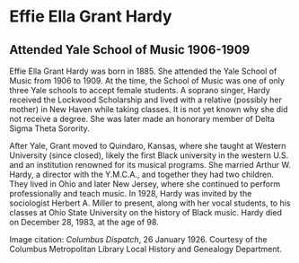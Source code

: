 # Effie Ella Grant Hardy
## Attended Yale School of Music 1906-1909
Effie Ella Grant Hardy was born in 1885. She attended the Yale School of Music from 1906 to 1909. At the time, the School of Music was one of only three Yale schools to accept female students. A soprano singer, Hardy received the Lockwood Scholarship and lived with a relative (possibly her mother) in New Haven while taking classes. It is not yet known why she did not receive a degree. She was later made an honorary member of Delta Sigma Theta Sorority.

After Yale, Grant moved to Quindaro, Kansas, where she taught at Western University (since closed), likely the first Black university in the western U.S. and an institution renowned for its musical programs. She married Arthur W. Hardy, a director with the Y.M.C.A., and together they had two children. They lived in Ohio and later New Jersey, where she continued to perform professionally and teach music. In 1928, Hardy was invited by the sociologist Herbert A. Miller to present, along with her vocal students, to his classes at Ohio State University on the history of Black music. Hardy died on December 28, 1983, at the age of 98.

Image citation: *Columbus Dispatch*, 26 January 1926. Courtesy of the Columbus Metropolitan Library Local History and Genealogy Department.
